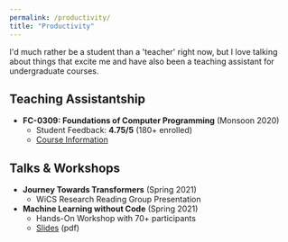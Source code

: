 ```yaml
---
permalink: /productivity/
title: "Productivity"
---
```


I'd much rather be a student than a 'teacher' right now, but I love talking about things that excite me and have also been a teaching assistant for undergraduate courses.

## Teaching Assistantship
- **FC-0309: Foundations of Computer Programming** (Monsoon 2020)
	- Student Feedback: **4.75/5** (180+ enrolled)
	- [Course Information](/files/pdf/teaching/FCPinfo.pdf)

## Talks & Workshops
- **Journey Towards Transformers** (Spring 2021)
    - WiCS Research Reading Group Presentation
- **Machine Learning without Code** (Spring 2021)
    - Hands-On Workshop with 70+ participants
    - [Slides](/files/pdf/ml1.pdf) (pdf)


